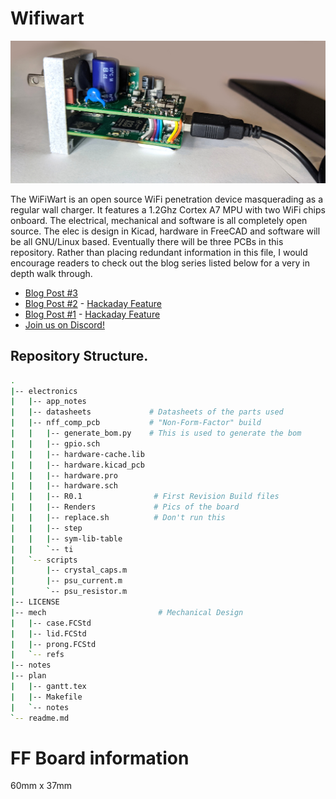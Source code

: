 # Wifiwart
![](media/complete/PXL_20211027_170643707_edit.jpg)

The WiFiWart is an open source WiFi penetration device masquerading as a
regular wall charger. It features a 1.2Ghz Cortex A7 MPU with two WiFi
chips onboard. The electrical, mechanical and software is all completely
open source. The elec is design in Kicad, hardware in FreeCAD and software
will be all GNU/Linux based. Eventually there will be three PCBs in this
repository. Rather than placing redundant information in this file, I would
encourage readers to check out the blog series listed below for a very in
depth walk through.

- [Blog Post #3](https://machinehum.medium.com/im-putting-a-wifi-router-into-a-wall-charger-part-2-bf04c779c905)
- [Blog Post #2](https://machinehum.medium.com/im-putting-a-wifi-router-into-a-wall-charger-part-1-882df714bbf3) - [Hackaday Feature](https://hackaday.com/2021/07/03/wifiwart-linux-pentesting-device-gets-first-pcbs/)
- [Blog Post #1](https://machinehum.medium.com/im-putting-a-wifi-router-into-a-wall-charger-part-0-2c1e1a80ccde) - [Hackaday Feature](https://hackaday.com/2021/05/06/putting-an-ultra-tiny-linux-board-in-a-phone-charger-eventually/)
- [Join us on Discord!](https://discord.gg/EtZT7mjNuM)

## Repository Structure.
``` bash
.
|-- electronics
|   |-- app_notes
|   |-- datasheets             # Datasheets of the parts used
|   |-- nff_comp_pcb           # "Non-Form-Factor" build
|   |   |-- generate_bom.py    # This is used to generate the bom
|   |   |-- gpio.sch
|   |   |-- hardware-cache.lib
|   |   |-- hardware.kicad_pcb
|   |   |-- hardware.pro
|   |   |-- hardware.sch
|   |   |-- R0.1                # First Revision Build files
|   |   |-- Renders             # Pics of the board
|   |   |-- replace.sh          # Don't run this
|   |   |-- step             
|   |   |-- sym-lib-table
|   |   `-- ti
|   `-- scripts
|       |-- crystal_caps.m
|       |-- psu_current.m
|       `-- psu_resistor.m
|-- LICENSE
|-- mech                         # Mechanical Design
|   |-- case.FCStd
|   |-- lid.FCStd
|   |-- prong.FCStd
|   `-- refs
|-- notes
|-- plan
|   |-- gantt.tex
|   |-- Makefile
|   `-- notes
`-- readme.md
```

# FF Board information
60mm x 37mm
